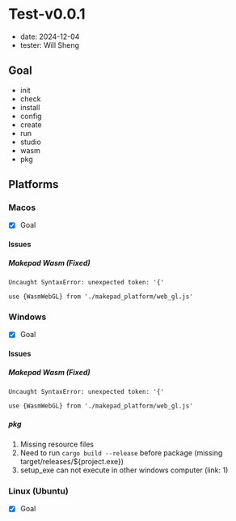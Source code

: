 # Test-v0.0.1

- date: 2024-12-04
- tester: Will Sheng

## Goal

- init
- check
- install
- config
- create
- run
- studio
- wasm
- pkg

## Platforms

### Macos

- [x] Goal

#### Issues

##### Makepad Wasm (Fixed)

```
Uncaught SyntaxError: unexpected token: '{'

use {WasmWebGL} from './makepad_platform/web_gl.js'
```

### Windows

- [x] Goal

#### Issues

##### Makepad Wasm (Fixed)

```
Uncaught SyntaxError: unexpected token: '{'

use {WasmWebGL} from './makepad_platform/web_gl.js'
```

##### pkg

1. Missing resource files
2. Need to run `cargo build --release` before package (missing target/releases/${project.exe})
3. setup_exe can not execute in other windows computer (link: 1)

### Linux (Ubuntu)

- [x] Goal